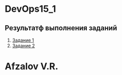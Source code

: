 # DevOps15_1

## Результатф выполнения заданий

1. [Задание 1](https://1drv.ms/u/s!AhD7NH2FH3UPgRflRTNqBbFV9uSk?e=zCdqQa)
2. [Задание 2](https://1drv.ms/w/s!AhD7NH2FH3UPgSBhnBUoZn-13SqF?e=lBE6ie)

# Afzalov V.R.



